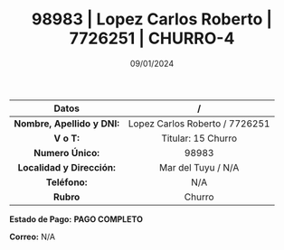 ﻿---
title: 98983 | Lopez Carlos Roberto | 7726251 | CHURRO-4
date: 09/01/2024
draft: false
tags: ['mar del tuyu', 'titular', 'churro']
---

|          **Datos**          |  /  |
|:---------------------------:|:---:|
| **Nombre, Apellido y DNI:** | Lopez Carlos Roberto / 7726251 |
|          **V o T:**         | Titular: 15 Churro |
|      **Numero Único:**      | 98983 |
|  **Localidad y Dirección:** | Mar del Tuyu / N/A |
|        **Teléfono:**        | N/A |
|          **Rubro**          | Churro |

**Estado de Pago:** **PAGO COMPLETO**

**Correo:** N/A
